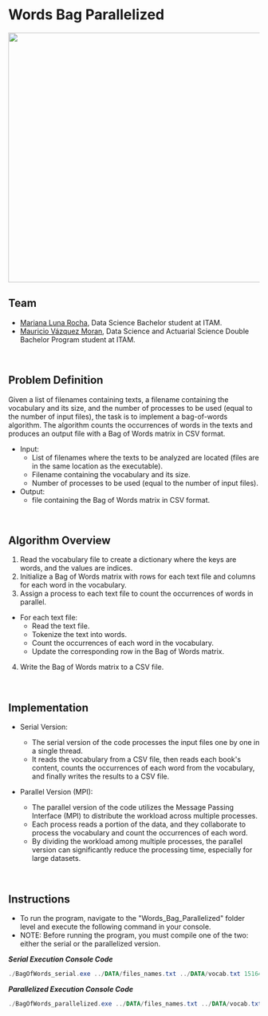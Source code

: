 # Words Bag Parallelized

<p align="center">
  <img width="800" height="500" src="https://hoctructuyen123.net/wp-content/uploads/2019/07/Untitled.png">
</p>

## Team

- [Mariana Luna Rocha](https://github.com/MarianaMoons), Data Science Bachelor student at ITAM.
- [Mauricio Vázquez Moran](https://github.com/MauricioVazquezM), Data Science and Actuarial Science Double Bachelor Program student at ITAM.
  
</br>

## Problem Definition

Given a list of filenames containing texts, a filename containing the vocabulary and its size, and the number of processes to be used (equal to the number of input files), the task is to implement a bag-of-words algorithm. The algorithm counts the occurrences of words in the texts and produces an output file with a Bag of Words matrix in CSV format.

 - Input:
    - List of filenames where the texts to be analyzed are located (files are in the same location as the executable).
    - Filename containing the vocabulary and its size.
    - Number of processes to be used (equal to the number of input files).
- Output:
    - file containing the Bag of Words matrix in CSV format.

</br>

## Algorithm Overview

1. Read the vocabulary file to create a dictionary where the keys are words, and the values are indices.
2. Initialize a Bag of Words matrix with rows for each text file and columns for each word in the vocabulary.
3. Assign a process to each text file to count the occurrences of words in parallel.
  - For each text file:
    - Read the text file.
    - Tokenize the text into words.
    - Count the occurrences of each word in the vocabulary.
    - Update the corresponding row in the Bag of Words matrix.
4. Write the Bag of Words matrix to a CSV file.

</br>

## Implementation

- Serial Version:

    - The serial version of the code processes the input files one by one in a single thread.
    - It reads the vocabulary from a CSV file, then reads each book's content, counts the occurrences of each word from the vocabulary, and finally writes the results to a CSV file.
      
- Parallel Version (MPI):

    - The parallel version of the code utilizes the Message Passing Interface (MPI) to distribute the workload across multiple processes.
    - Each process reads a portion of the data, and they collaborate to process the vocabulary and count the occurrences of each word.
    - By dividing the workload among multiple processes, the parallel version can significantly reduce the processing time, especially for large datasets. 

</br>

## Instructions

- To run the program, navigate to the "Words_Bag_Parallelized" folder level and execute the following command in your console.
- NOTE: Before running the program, you must compile one of the two: either the serial or the parallelized version.

***Serial Execution Console Code***

```powershell
./BagOfWords_serial.exe ../DATA/files_names.txt ../DATA/vocab.txt 15164 results_serial.csv
```

***Parallelized Execution Console Code***
```powershell
./BagOfWords_parallelized.exe ../DATA/files_names.txt ../DATA/vocab.txt 15164 results_parallel.csv
```